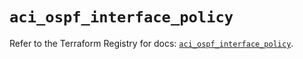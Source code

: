 # `aci_ospf_interface_policy`

Refer to the Terraform Registry for docs: [`aci_ospf_interface_policy`](https://registry.terraform.io/providers/ciscodevnet/aci/2.17.0/docs/resources/ospf_interface_policy).

